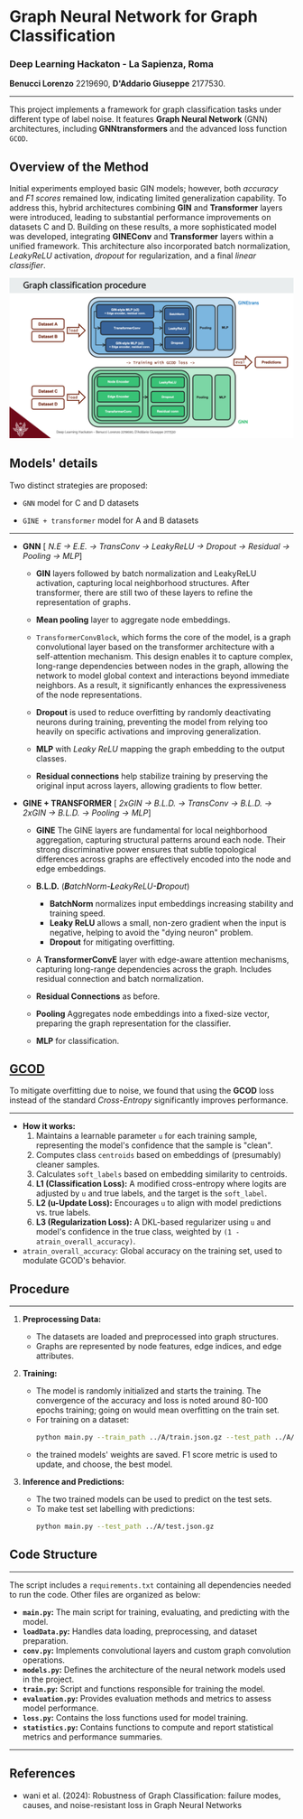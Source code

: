 # Graph Neural Network for Graph Classification
### Deep Learning Hackaton - La Sapienza, Roma
**Benucci Lorenzo** 2219690, **D'Addario Giuseppe** 2177530.

---

This project implements a framework for graph classification tasks under different type of label noise. It features **Graph Neural Network** (GNN) architectures, including **GNNtransformers** and the advanced loss function `GCOD`.  
## Overview of the Method

Initial experiments employed basic GIN models; however, both *accuracy* and *F1 scores* remained low, indicating limited generalization capability. To address this, hybrid architectures combining **GIN** and **Transformer** layers were introduced, leading to substantial performance improvements on datasets C and D. Building on these results, a more sophisticated model was developed, integrating **GINEConv** and **Transformer** layers within a unified framework. This architecture also incorporated batch normalization, *LeakyReLU* activation, *dropout* for regularization, and a final *linear classifier*.



<p align="center">
  <img src="teaser.png" alt="Procedure Teaser" width="816">
</p>

## Models' details

Two distinct strategies are proposed:

* `GNN` model for C and D datasets
    
* `GINE + transformer` model for A and B datasets
---


*   **GNN** [ *N.E → E.E. → TransConv → LeakyReLU → Dropout → Residual → Pooling → MLP*]
    * **GIN** layers followed by batch normalization and LeakyReLU activation, capturing local neighborhood structures.
      After transformer, there are still two of these layers to refine the representation of graphs.
    * **Mean pooling** layer to aggregate node embeddings.
    * `TransformerConvBlock`, which forms the core of the model, is a graph convolutional layer based on the transformer architecture with a self-attention mechanism. This design enables it to capture complex, long-range dependencies between nodes in the graph, allowing the network to model global context and interactions beyond immediate neighbors. As a result, it significantly enhances the expressiveness of the node representations.

    * **Dropout** is used to reduce overfitting by randomly deactivating neurons during training, preventing the model from relying too heavily on specific activations and improving generalization.
    * **MLP** with *Leaky ReLU* mapping the graph embedding to the output classes.
    * **Residual connections** help stabilize training by preserving the original input across layers, allowing gradients to flow better.



*   **GINE + TRANSFORMER** [ *2xGIN → B.L.D. → TransConv → B.L.D. → 2xGIN → B.L.D. → Pooling → MLP*]

    * **GINE** The GINE layers are fundamental for local neighborhood aggregation, capturing structural patterns around each node. Their strong discriminative power ensures that subtle topological differences across graphs are effectively encoded into the node and edge embeddings.
    * **B.L.D.** (***B**atchNorm-**L**eakyReLU-**D**ropout*) 
      * **BatchNorm** normalizes input embeddings increasing stability and training speed.
      * **Leaky ReLU** allows a small, non-zero gradient when the input is negative, helping to avoid the "dying neuron" problem.
      * **Dropout** for mitigating overfitting.

    * A **TransformerConvE** layer with edge-aware attention mechanisms, capturing long-range dependencies across the graph. Includes residual connection and batch normalization.
 
    * **Residual Connections** as before.
    * **Pooling** Aggregates node embeddings into a fixed-size vector, preparing the graph representation for the classifier.
    * **MLP** for classification.


## <u>GCOD</u>
To mitigate overfitting due to noise, we found that using the **GCOD** loss instead of the standard *Cross-Entropy* significantly improves performance.

---
*   **How it works:**
    1.  Maintains a learnable parameter `u` for each training sample, representing the model's confidence that the sample is "clean".
    2.  Computes class `centroids` based on embeddings of (presumably) cleaner samples.
    3.  Calculates `soft_labels` based on embedding similarity to centroids.
    4.  **L1 (Classification Loss):** A modified cross-entropy where logits are adjusted by `u` and true labels, and the target is the `soft_label`.
    5.  **L2 (u-Update Loss):** Encourages `u` to align with model predictions vs. true labels.
    6.  **L3 (Regularization Loss):** A DKL-based regularizer using `u` and model's confidence in the true class, weighted by `(1 - atrain_overall_accuracy)`.
*   `atrain_overall_accuracy`: Global accuracy on the training set, used to modulate GCOD's behavior.



## Procedure

---
1. **Preprocessing Data:**
   - The datasets are loaded and preprocessed into graph structures.
   - Graphs are represented by node features, edge indices, and edge attributes.


2. **Training:**
   - The model is randomly initialized and starts the training. The convergence of the accuracy and loss is noted around 80-100 epochs training; going on would mean overfitting on the train set.
   - For training on a dataset:
     ```bash
     python main.py --train_path ../A/train.json.gz --test_path ../A/test.json.gz --num_epochs 100
     ```
   - the trained models' weights are saved. F1 score metric is used to update, and choose, the best model.

3. **Inference and Predictions:**
   - The two trained models can be used to predict on the test sets.
   - To make test set labelling with predictions:
     ```bash
     python main.py --test_path ../A/test.json.gz 
     ```

## Code Structure

---
The script includes a `requirements.txt` containing all dependencies needed to run the code. Other files are organized as below:

- **`main.py`:** The main script for training, evaluating, and predicting with the model.
- **`loadData.py`:** Handles data loading, preprocessing, and dataset preparation.
- **`conv.py`:** Implements convolutional layers and custom graph convolution operations.
- **`models.py`:** Defines the architecture of the neural network models used in the project.
- **`train.py`:** Script and functions responsible for training the model.
- **`evaluation.py`:** Provides evaluation methods and metrics to assess model performance.
- **`loss.py`:** Contains the loss functions used for model training.
- **`statistics.py`:** Contains functions to compute and report statistical metrics and performance summaries.

---
## References
- wani et al. (2024): Robustness of Graph Classification: failure modes, causes, and noise-resistant loss in Graph Neural Networks





